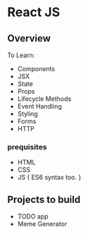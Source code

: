 # React JS

## Overview
To Learn:

* Components
* JSX
* State
* Props
* Lifecycle Methods
* Event Handling
* Styling
* Forms
* HTTP

### prequisites
* HTML
* CSS
* JS { ES6 syntax too. }

## Projects to build
* TODO app
* Meme Generator

